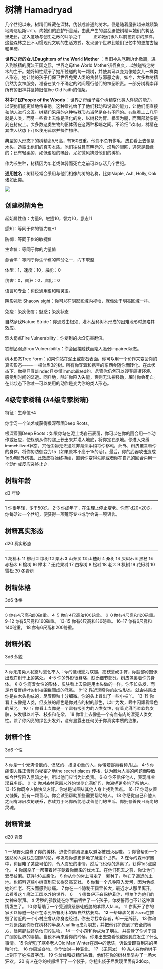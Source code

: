 # 树精 Hamadryad

几个世纪以来，树精们躲藏在深林，伪装成普通的树木。但是随着魔影越来越频繁地降临厄斯Urth，向她们的庇护所蔓延，由此产生的混乱迫使树精从她们的树丛里走出，加入这场与创生之敌的斗争之中------正如她们很久以前被要求的那样。这些森林之民不习惯现代文明的生活方式，发现这个世界比她们记忆中的更加古怪和黑暗。

**世界之母的女儿Daughters of the World Mother**
：当旧神从厄斯Urth撤离，进入到妖精的魔法王国之际，世界之母the World
Mother徘徊良久，以触碰特定树木的主干。她将知性赋予了她所触碰的每一颗树，并使其可以变为像她女儿一样类人形态。她让她的孩子们保卫世界免受人类的贪婪与邪恶之害。如今，大多数树精仍然为女神服务，准备在某个不确定的时间履行他们的神圣职责。一部分树精崇拜所有的旧神并坚持旧信the
Old Faith的信条。

**林中子民People of the Woods**
：世界之母给予每个树精变化类人样貌的能力，以便他们能更好地侍奉她。这种赠礼给予了他们移动和说话的能力，让他们能直接和他人进行交互。树精们采用的这种特殊形态当然是各有不同的。有些看上去几乎就是人类，而另一些看上去像是活化的树，以树枝为臂、根须为腿，而面部就像是刻在树皮上。大多数这类生物的躯体落在这两种极端之间。不论细节如何，树精在其类人状态下可以使用武器并操作物件。

典型的人形态下的树精高5尺高，有160磅重。他们不总有体毛，皮肤看上去像是木头，透露出他们的真实本质。他们往往具有明亮的、炽热的眼眸，通常是碧绿的；还有轻柔的、如低语般的嗓音，尤如微风拂过他们的树梢。

作为长生种，树精因为年老或体弱而死亡之前可以存活几个世纪。

**通用姓名**：树精经常会采用与他们相像的树的名称，比如Maple, Ash, Holly,
Oak诸如此类。

![](https://sdlpic.oss-cn-beijing.aliyuncs.com/pic/20210619114316.png)

## 创建树精角色

起始属性值：力量9，敏捷10，智力10，意志11

感知：等同于你的智力值+1

防御：等同于你的敏捷值

生命值：等同于你的力量值

愈合率：等同于你生命值的四分之一，向下取整

体型：1，速度：10，威能：0

伤害：0，疯狂：0，腐化：0

语言和专业：你说通用语和精灵语。

阴影视觉 Shadow sight：你可以在阴影区域内视物，就像处于明亮区域一样。

免疫：染疾伤害；魅惑；染疾状态

自然步伐Nature
Stride：你通过由根须、灌木丛和树木形成的困难地形时忽略其效应。

烈火弱点Fire Vulnerability：你受到的火焰伤害翻倍。

铁制品弱点Iron Vulnerability：你会因接触铁而陷入脆弱impaired状态。

树木形态Tree
Form：如果你站在泥土或岩石表面，你可以用一个动作来变回你的真实形态------一棵体型3的树。所有你穿着和携带的东西会随你而转化。在此状态下，你是目盲blinded且束缚immobilized的，尽管你仍然可以观察周遭环境、感觉到时间的流逝。同样地，除非你陷入失能，否则无法被移动，届时你会死亡。在此状态下你唯一可以使用的动作是变为你的类人形态。

## 4级专家树精 {#4级专家树精}

特征：生命值+4

你学习一个法术或获得根深蒂固Deep Roots。

根深蒂固Deep
Roots：如果你站在泥土或岩石表面，你可以在你的回合用一个动作或反应，使根须从你的腿上长出来并潜入地底，将你定在原地。你进入束缚immobilized状态，其他生物无法通过非魔法手段将你移动。此外，树皮覆盖着你的身体，将你的防御变为15（如果原本不高于15的话）。最后，你的武器攻击造成1d6点额外伤害。此效应将始终持续，直到你变得失能或者你在自己的回合内用一个动作或反应来终止之。

## 树精年龄

  d3    年龄
  ----- ----------------------------------------------------------------------------------------------------
  1     你很年轻，少于50岁。
  2-3   你成年了，在生理上停止变老。你有1d20\*20岁。你每活过一个世纪，便获得一项荒野专业或学会说一项语言。

## 树精真实形态

  d20   真实形态        
  ----- ---------- ---- --------
  1     胡桃木     11   柳树
  2     橡树       12   栗木
  3     山茱萸     13   山楂树
  4     桑树       14   灰烬木
  5     黑杨       15   赤杨木
  6     榆树       16   榉木
  7     无花果树   17   白桦树
  8     松树       18   老木
  9     枫树       19   花楸树
  10    雪松       20   冬青树

## 树精体格

  3d6     体格
  ------- ----------------------
  3       你有4尺高和80磅重。
  4-5     你有4尺高和100磅重。
  6-8     你有4尺高和120磅重。
  9-12    你有5尺高和160磅重。
  13-15   你有6尺高和180磅重。
  16-17   你有6尺高和140磅重。
  18      你有6尺高和200磅重。

## 树精外貌

  3d6     外貌
  ------- ------------------------------------------------------------------------------------------------------
  3       你采用类人状态时变化不大：你的低枝变为双腿，高枝变成手臂，你脸部的图像出现在树干上的某处。
  4-5     你的外形很粗略，缺乏细节部分。树皮包裹着你的身体。
  6-8     你有着女性的形体，皮肤看上去像是用木头做的一样。你不长头发，而是有着冒绿叶的树枝围绕而成的冠冕。
  9-12    靠近观察你的女性形态，就会揭露出你是由木头构成的，尽管颗粒十分细微。你的头上冒出了一些小枝丫。
  13-15   你看上去像是人类，但皮肤的颜色是你对应的树的颜色，以叶为发，眼中闪耀着绿色的萤光。
  16-17   你看上去像是一个富有吸引力的人类女性，有着光滑而柔软的皮肤，头发缀以叶子、枝条和花朵。
  18      你看上去像是一个有血有肉的漂亮人类女性。除了你闪亮的绿色头发外，没有显露出任何关于你真实本质的迹象。

## 树精个性

  3d6     个性
  ------- ------------------------------------------------------------------------------------------------------------------------
  3       你是一个充满憎恨的、愤怒的、报复心重的人，你带着鄙夷看待凡世。
  4-5     你痛恨人性正慢慢向秘密之地the secret places 传播，认为因为人类的问题而导致如今世界陷入黑暗之中，所以他们应当为此负责。
  6-8     你不信任他人，表现得冷漠且多疑。
  9-12    你对森林家园以外的世界充满好奇，你渴望更多地了解他人。
  13-15   你既令人愉快又友好。你总是试图从其他人身上找到优点。
  16-17   你既友善又慷慨，拥有一颗善心。你会试图帮助那些需要帮助的人。
  18      你感觉自己和他人之间有深层次的联系，你致力于尽你所能地改善他们的生活。你拥有善良且高尚的灵魂。

## 树精背景

  d20   背景
  ----- ------------------------------------------------------------------------------------------------------------------------
  1     一场野火席卷了你的树林，迫使你逃离那里以避免被烈火吞噬。
  2     你曾帮助一个迷路的人类找到回家的路，却发现你想更多地了解这个世界。
  3     在你的森林家园中，你目睹了某些可怕的、令人震恐的事情，然后飞也似的逃离了。获得1d3点腐化。
  4     你屠杀了一帮带着斧子朝着你而来的伐木工。在他们死去之前，你让他们受尽折磨。获得1d3点腐化。
  5     你从你的树上带走了一颗种子，种在了遥远的土地。你照料这棵小树直到它长得又高又壮。
  6     你和一个凡种陷入爱河，因为他或她的年老、死去而感到悲痛。
  7     你在一个隐秘王国里长大，最近才从那里离开，去看看这个魔法王国以外的世界。
  8     一个德鲁伊环会保护着你，将你作为他们的女神来崇拜。
  9     污秽的邪教徒在你面前牺牲了一个孩子。你发誓再也不让这种事情发生了。
  10    你帮助了一个受到愤怒暴徒威胁的羊蹄人faun。
  11    你离开了你的家乡以躲避一场正在杀死所有树木的超自然枯萎病。
  12    一帮肆虐的兽人orc在摧毁了附近的一个小村庄曾从你身边经过。你去寻找幸存者，却一无所获。
  13    你和一对迷路到你所在树林的半身人halfling成为朋友，并把他们护送到了安全的地方，远离那些猎杀他们的生物。
  14    一个小孩和你成为了朋友，并告诉了你关于更广阔的世界的事情。当他不再来看你的时候，你走出去查看他或她到底发生了什么事情。
  15    你听见了寒冬老人Old Man Winter在风中的低语，诉说着即将到来的黑暗时代。
  16    你周游各地。你学会说一种语言。
  17    （无原文）
  18    某人在你的树干上刻下了姓名首字母。
  19    你曾经和妖精们共舞，他们在你的树林里举办了一场大狂欢。
  20    有人在你的根部埋下了一个袋子。你挖出袋子后发现里面有2d6cp。

 

